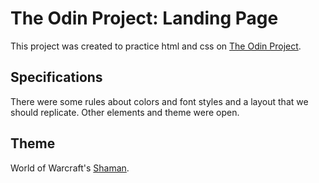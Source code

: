 # The Odin Project: Landing Page

This project was created to practice html and css on [The Odin Project](https://www.theodinproject.com).

## Specifications

There were some rules about colors and font styles and a layout that we should replicate. Other elements and theme were open.

## Theme

World of Warcraft's [Shaman](https://worldofwarcraft.com/en-us/game/classes/shaman).
